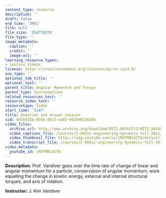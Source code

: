 ```yaml
---
content_type: resource
description: ''
draft: false
end_time: '3961'
file: null
file_size: '254778279'
file_type: ''
image_metadata:
  caption: ''
  credit: ''
  image-alt: ''
learning_resource_types:
- Lecture Videos
license: https://creativecommons.org/licenses/by-nc-sa/4.0/
ocw_type: ''
optional_tab_title: ''
optional_text: ''
parent_title: Angular Momentum and Torque
parent_type: CourseSection
related_resources_text: ''
resource_index_text: ''
resourcetype: Video
start_time: '3147'
title: Question and answer session
uid: 9d76d1bb-0348-d6c5-aa82-69204831628a
video_files:
  archive_url: http://www.archive.org/download/MIT2.003SCF11/MIT2_003SCF11_lec06_300k.mp4
  video_captions_file: /courses/2-003sc-engineering-dynamics-fall-2011/6577971be86c552fa1dc2b5910975df2_jROTMB142T0.vtt
  video_thumbnail_file: https://img.youtube.com/vi/jROTMB142T0/default.jpg
  video_transcript_file: /courses/2-003sc-engineering-dynamics-fall-2011/c77fa0cabee73974c72c97af71ea46f7_jROTMB142T0.pdf
video_metadata:
  youtube_id: jROTMB142T0
---
```

**Description:** Prof. Vandiver goes over the time rate of change of linear and angular momentum for a particle, conservation of angular momentum, work equalling the change in kinetic energy, external and internal structural torques, and axis of rotation.

**Instructor:** J. Kim Vandiver